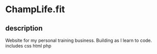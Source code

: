 ﻿# ChampLife.fit

## description

Website for my personal training business. Building as I learn to code. includes css html php
